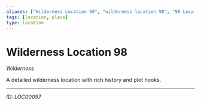 ```yaml
---
aliases: ["Wilderness Location 98", "wilderness location 98", "98 Location Wilderness"]
tags: [location, place]
type: location
---
```


# Wilderness Location 98

*Wilderness*

A detailed wilderness location with rich history and plot hooks.

---
*ID: LOC00097*
